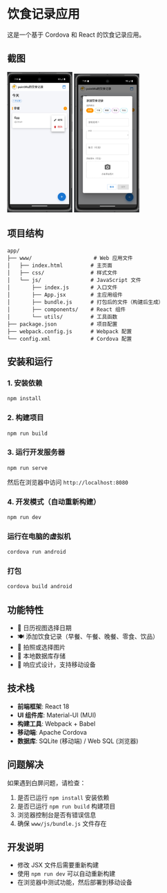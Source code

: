 # 饮食记录应用

这是一个基于 Cordova 和 React 的饮食记录应用。

## 截图
<img src="./pic.png" style="width:30%"/>
<img src="./pic2.png" style="width:30%"/>

## 项目结构

```
app/
├── www/                    # Web 应用文件
│   ├── index.html         # 主页面
│   ├── css/               # 样式文件
│   └── js/                # JavaScript 文件
│       ├── index.js       # 入口文件
│       ├── App.jsx        # 主应用组件
│       ├── bundle.js      # 打包后的文件（构建后生成）
│       ├── components/    # React 组件
│       └── utils/         # 工具函数
├── package.json           # 项目配置
├── webpack.config.js      # Webpack 配置
└── config.xml             # Cordova 配置
```

## 安装和运行

### 1. 安装依赖
```bash
npm install
```

### 2. 构建项目
```bash
npm run build
```

### 3. 运行开发服务器
```bash
npm run serve
```

然后在浏览器中访问 `http://localhost:8080`

### 4. 开发模式（自动重新构建）
```bash
npm run dev
```



### 运行在电脑的虚拟机
```bash
cordova run android
```



### 打包
```bash
cordova build android
```


## 功能特性

- 📅 日历视图选择日期
- 🍽️ 添加饮食记录（早餐、午餐、晚餐、零食、饮品）
- 📸 拍照或选择图片
- 💾 本地数据库存储
- 📱 响应式设计，支持移动设备

## 技术栈

- **前端框架**: React 18
- **UI 组件库**: Material-UI (MUI)
- **构建工具**: Webpack + Babel
- **移动端**: Apache Cordova
- **数据库**: SQLite (移动端) / Web SQL (浏览器)

## 问题解决

如果遇到白屏问题，请检查：

1. 是否已运行 `npm install` 安装依赖
2. 是否已运行 `npm run build` 构建项目
3. 浏览器控制台是否有错误信息
4. 确保 `www/js/bundle.js` 文件存在

## 开发说明

- 修改 JSX 文件后需要重新构建
- 使用 `npm run dev` 可以自动重新构建
- 在浏览器中测试功能，然后部署到移动设备 